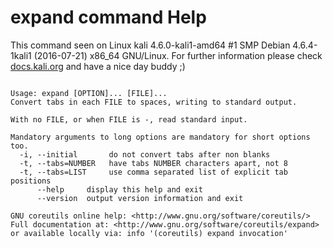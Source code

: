 # expand command Help
 
 This command seen on Linux kali 4.6.0-kali1-amd64 #1 SMP Debian 4.6.4-1kali1 (2016-07-21) x86_64 GNU/Linux. For further information please check [docs.kali.org](docs.kali.org) and have a nice day buddy ;) 

~~~

Usage: expand [OPTION]... [FILE]...
Convert tabs in each FILE to spaces, writing to standard output.

With no FILE, or when FILE is -, read standard input.

Mandatory arguments to long options are mandatory for short options too.
  -i, --initial       do not convert tabs after non blanks
  -t, --tabs=NUMBER   have tabs NUMBER characters apart, not 8
  -t, --tabs=LIST     use comma separated list of explicit tab positions
      --help     display this help and exit
      --version  output version information and exit

GNU coreutils online help: <http://www.gnu.org/software/coreutils/>
Full documentation at: <http://www.gnu.org/software/coreutils/expand>
or available locally via: info '(coreutils) expand invocation'

~~~
